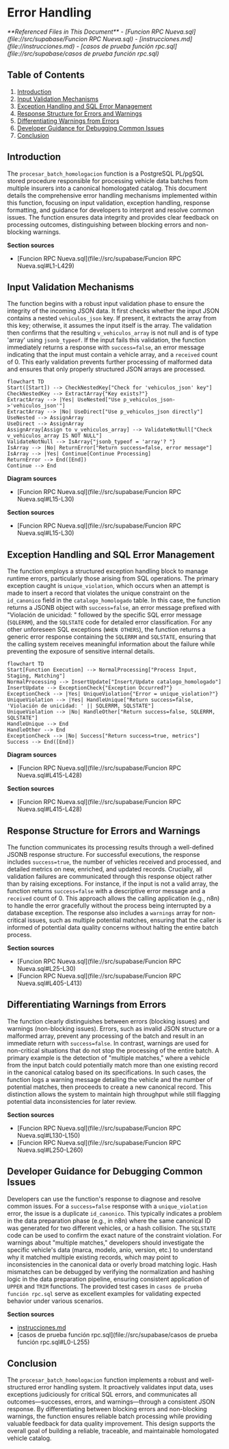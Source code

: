# Error Handling

<cite>
**Referenced Files in This Document**   
- [Funcion RPC Nueva.sql](file://src/supabase/Funcion RPC Nueva.sql)
- [instrucciones.md](file://instrucciones.md)
- [casos de prueba función rpc.sql](file://src/supabase/casos de prueba función rpc.sql)
</cite>

## Table of Contents
1. [Introduction](#introduction)
2. [Input Validation Mechanisms](#input-validation-mechanisms)
3. [Exception Handling and SQL Error Management](#exception-handling-and-sql-error-management)
4. [Response Structure for Errors and Warnings](#response-structure-for-errors-and-warnings)
5. [Differentiating Warnings from Errors](#differentiating-warnings-from-errors)
6. [Developer Guidance for Debugging Common Issues](#developer-guidance-for-debugging-common-issues)
7. [Conclusion](#conclusion)

## Introduction
The `procesar_batch_homologacion` function is a PostgreSQL PL/pgSQL stored procedure responsible for processing vehicle data batches from multiple insurers into a canonical homologated catalog. This document details the comprehensive error handling mechanisms implemented within this function, focusing on input validation, exception handling, response formatting, and guidance for developers to interpret and resolve common issues. The function ensures data integrity and provides clear feedback on processing outcomes, distinguishing between blocking errors and non-blocking warnings.

**Section sources**
- [Funcion RPC Nueva.sql](file://src/supabase/Funcion RPC Nueva.sql#L1-L429)

## Input Validation Mechanisms
The function begins with a robust input validation phase to ensure the integrity of the incoming JSON data. It first checks whether the input JSON contains a nested `vehiculos_json` key. If present, it extracts the array from this key; otherwise, it assumes the input itself is the array. The validation then confirms that the resulting `v_vehiculos_array` is not null and is of type 'array' using `jsonb_typeof`. If the input fails this validation, the function immediately returns a response with `success=false`, an error message indicating that the input must contain a vehicle array, and a `received` count of 0. This early validation prevents further processing of malformed data and ensures that only properly structured JSON arrays are processed.

```mermaid
flowchart TD
Start([Start]) --> CheckNestedKey["Check for 'vehiculos_json' key"]
CheckNestedKey --> ExtractArray{"Key exists?"}
ExtractArray --> |Yes| UseNested["Use p_vehiculos_json->'vehiculos_json'"]
ExtractArray --> |No| UseDirect["Use p_vehiculos_json directly"]
UseNested --> AssignArray
UseDirect --> AssignArray
AssignArray[Assign to v_vehiculos_array] --> ValidateNotNull["Check v_vehiculos_array IS NOT NULL"]
ValidateNotNull --> IsArray{"jsonb_typeof = 'array'? "}
IsArray --> |No| ReturnError["Return success=false, error message"]
IsArray --> |Yes| Continue[Continue Processing]
ReturnError --> End([End])
Continue --> End
```

**Diagram sources**
- [Funcion RPC Nueva.sql](file://src/supabase/Funcion RPC Nueva.sql#L15-L30)

**Section sources**
- [Funcion RPC Nueva.sql](file://src/supabase/Funcion RPC Nueva.sql#L15-L30)

## Exception Handling and SQL Error Management
The function employs a structured exception handling block to manage runtime errors, particularly those arising from SQL operations. The primary exception caught is `unique_violation`, which occurs when an attempt is made to insert a record that violates the unique constraint on the `id_canonico` field in the `catalogo_homologado` table. In this case, the function returns a JSONB object with `success=false`, an error message prefixed with "Violación de unicidad: " followed by the specific SQL error message (`SQLERRM`), and the `SQLSTATE` code for detailed error classification. For any other unforeseen SQL exceptions (`WHEN OTHERS`), the function returns a generic error response containing the `SQLERRM` and `SQLSTATE`, ensuring that the calling system receives meaningful information about the failure while preventing the exposure of sensitive internal details.

```mermaid
flowchart TD
Start[Function Execution] --> NormalProcessing["Process Input, Staging, Matching"]
NormalProcessing --> InsertUpdate["Insert/Update catalogo_homologado"]
InsertUpdate --> ExceptionCheck{"Exception Occurred?"}
ExceptionCheck --> |Yes| UniqueViolation{"Error = unique_violation?"}
UniqueViolation --> |Yes| HandleUnique["Return success=false, 'Violación de unicidad: ' || SQLERRM, SQLSTATE"]
UniqueViolation --> |No| HandleOther["Return success=false, SQLERRM, SQLSTATE"]
HandleUnique --> End
HandleOther --> End
ExceptionCheck --> |No| Success["Return success=true, metrics"]
Success --> End([End])
```

**Diagram sources**
- [Funcion RPC Nueva.sql](file://src/supabase/Funcion RPC Nueva.sql#L415-L428)

**Section sources**
- [Funcion RPC Nueva.sql](file://src/supabase/Funcion RPC Nueva.sql#L415-L428)

## Response Structure for Errors and Warnings
The function communicates its processing results through a well-defined JSONB response structure. For successful executions, the response includes `success=true`, the number of vehicles received and processed, and detailed metrics on new, enriched, and updated records. Crucially, all validation failures are communicated through this response object rather than by raising exceptions. For instance, if the input is not a valid array, the function returns `success=false` with a descriptive error message and a `received` count of 0. This approach allows the calling application (e.g., n8n) to handle the error gracefully without the process being interrupted by a database exception. The response also includes a `warnings` array for non-critical issues, such as multiple potential matches, ensuring that the caller is informed of potential data quality concerns without halting the entire batch process.

**Section sources**
- [Funcion RPC Nueva.sql](file://src/supabase/Funcion RPC Nueva.sql#L25-L30)
- [Funcion RPC Nueva.sql](file://src/supabase/Funcion RPC Nueva.sql#L405-L413)

## Differentiating Warnings from Errors
The function clearly distinguishes between errors (blocking issues) and warnings (non-blocking issues). Errors, such as invalid JSON structure or a malformed array, prevent any processing of the batch and result in an immediate return with `success=false`. In contrast, warnings are used for non-critical situations that do not stop the processing of the entire batch. A primary example is the detection of "multiple matches," where a vehicle from the input batch could potentially match more than one existing record in the canonical catalog based on its specifications. In such cases, the function logs a warning message detailing the vehicle and the number of potential matches, then proceeds to create a new canonical record. This distinction allows the system to maintain high throughput while still flagging potential data inconsistencies for later review.

**Section sources**
- [Funcion RPC Nueva.sql](file://src/supabase/Funcion RPC Nueva.sql#L130-L150)
- [Funcion RPC Nueva.sql](file://src/supabase/Funcion RPC Nueva.sql#L250-L260)

## Developer Guidance for Debugging Common Issues
Developers can use the function's response to diagnose and resolve common issues. For a `success=false` response with a `unique_violation` error, the issue is a duplicate `id_canonico`. This typically indicates a problem in the data preparation phase (e.g., in n8n) where the same canonical ID was generated for two different vehicles, or a hash collision. The `SQLSTATE` code can be used to confirm the exact nature of the constraint violation. For warnings about "multiple matches," developers should investigate the specific vehicle's data (marca, modelo, anio, version, etc.) to understand why it matched multiple existing records, which may point to inconsistencies in the canonical data or overly broad matching logic. Hash mismatches can be debugged by verifying the normalization and hashing logic in the data preparation pipeline, ensuring consistent application of `UPPER` and `TRIM` functions. The provided test cases in `casos de prueba función rpc.sql` serve as excellent examples for validating expected behavior under various scenarios.

**Section sources**
- [instrucciones.md](file://instrucciones.md#L0-L279)
- [casos de prueba función rpc.sql](file://src/supabase/casos de prueba función rpc.sql#L0-L255)

## Conclusion
The `procesar_batch_homologacion` function implements a robust and well-structured error handling system. It proactively validates input data, uses exceptions judiciously for critical SQL errors, and communicates all outcomes—successes, errors, and warnings—through a consistent JSON response. By differentiating between blocking errors and non-blocking warnings, the function ensures reliable batch processing while providing valuable feedback for data quality improvement. This design supports the overall goal of building a reliable, traceable, and maintainable homologated vehicle catalog.